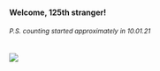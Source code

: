 #### Welcome, 125th stranger!

###### <sup>P.S. counting started approximately in 10.01.21</sup>

<img src="https://kraftwerk28.pp.ua/vcnt.png"></img>

